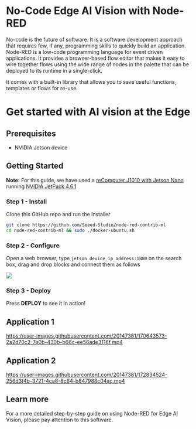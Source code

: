 # No-Code Edge AI Vision with Node-RED

No-code is the future of software. It is a software development approach that requires few, if any, programming skills to quickly build an application.
Node-RED is a low-code programming language for event driven applications. It provides a browser-based flow editor that makes it easy to wire together flows using the wide range of nodes in the palette that can be deployed to its runtime in a single-click. 

It comes with a built-in library that allows you to save useful functions, templates or flows for re-use. 


# Get started with AI vision at the Edge

## Prerequisites

- NVIDIA Jetson device

## Getting Started

**Note:** For this guide, we have used a [reComputer J1010 with Jetson Nano](https://www.seeedstudio.com/Jetson-10-1-A0-p-5336.html) running [NVIDIA JetPack 4.6.1](https://developer.nvidia.com/jetpack-sdk-461)

### Step 1 - Install

Clone this GitHub repo and run the installer

```sh
git clone https://github.com/Seeed-Studio/node-red-contrib-ml
cd node-red-contrib-ml && sudo ./docker-ubuntu.sh
```

### Step 2 - Configure

Open a web browser, type `jetson_device_ip_address:1880` on the search box, drag and drop blocks and connect them as follows 

<p style=":center"><img src="https://files.seeedstudio.com/wiki/node-red/nodered-UI-overview-2.png" /></p>

### Step 3 - Deploy

Press **DEPLOY** to see it in action!

## Application 1

https://user-images.githubusercontent.com/20147381/170643573-2a2d70c2-7e0b-430b-b66c-ee56ade3116f.mp4

## Application 2

https://user-images.githubusercontent.com/20147381/172834524-256d3f4b-3721-4ca8-8c64-b847988c04ac.mp4

## Learn more

For a more detailed step-by-step guide on using Node-RED for Edge AI Vision, please pay attention to this software.
